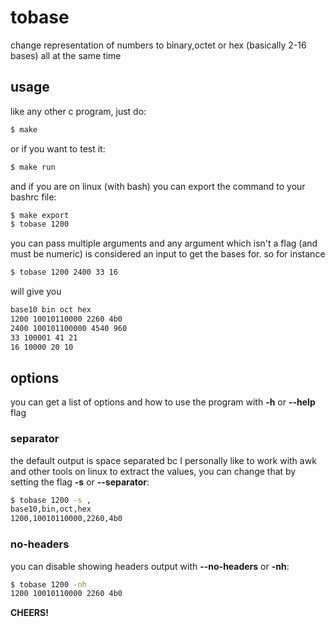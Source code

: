 # tobase
change representation of numbers to binary,octet or hex (basically 2-16 bases) all at the same time

## usage
like any other c program, just do:

```bash
$ make
```

or if you want to test it:

```bash
$ make run
```

and if you are on linux (with bash) you can export the command to your bashrc file:

```bash
$ make export
$ tobase 1200
```

you can pass multiple arguments and any argument which isn't a flag (and must be numeric)
is considered an input to get the bases for. so for instance

```bash
$ tobase 1200 2400 33 16
```

will give you

```bash
base10 bin oct hex
1200 10010110000 2260 4b0
2400 100101100000 4540 960
33 100001 41 21
16 10000 20 10
```
## options
you can get a list of options and how to use the program with __-h__ or __--help__ flag

### separator
the default output is space separated bc I personally like to work with awk and other
tools on linux to extract the values, you can change that by setting the flag __-s__ or __--separator__:

```bash
$ tobase 1200 -s ,
base10,bin,oct,hex
1200,10010110000,2260,4b0
```
### no-headers
you can disable showing headers output with __--no-headers__ or __-nh__:

```bash
$ tobase 1200 -nh 
1200 10010110000 2260 4b0
```

__CHEERS!__
